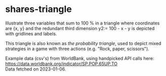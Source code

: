 # shares-triangle
Illustrate three variables that sum to 100 % in a triangle where coordinates are {x, y} and the redundant third dimension y2:= 100 - x - y is depicted with gridlines and labels.

This triangle is also known as *the probability triangle*, used to depict mixed strategies in a game with three actions (e.g. "Rock, paper, scissors").

Example data (csv's) from WorldBank, using handpicked API calls here: 
https://data.worldbank.org/indicator/SP.POP.65UP.TO  
Data fetched on 2023-01-06.
